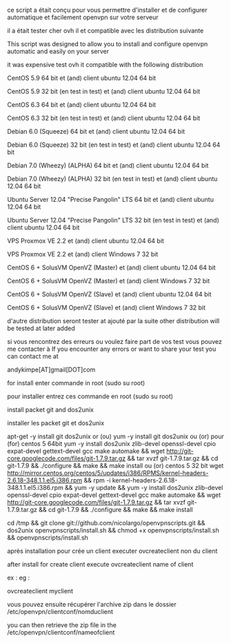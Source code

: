 ce script a était conçu pour vous permettre d'installer et de configurer automatique et facilement openvpn sur votre serveur

il a était tester cher ovh il et compatible avec les distribution suivante

This script was designed to allow you to install and configure openvpn automatic and easily on your server

it was expensive test ovh it compatible with the following distribution

CentOS 5.9 64 bit et (and) client ubuntu 12.04 64 bit

CentOS 5.9 32 bit (en test in test) et (and) client ubuntu 12.04 64 bit

CentOS 6.3 64 bit et (and) client ubuntu 12.04 64 bit

CentOS 6.3 32 bit (en test in test) et (and) client ubuntu 12.04 64 bit

Debian 6.0 (Squeeze) 64 bit et (and) client ubuntu 12.04 64 bit

Debian 6.0 (Squeeze) 32 bit (en test in test) et (and) client ubuntu 12.04 64 bit

Debian 7.0 (Wheezy) (ALPHA) 64 bit et (and) client ubuntu 12.04 64 bit

Debian 7.0 (Wheezy) (ALPHA) 32 bit (en test in test) et (and) client ubuntu 12.04 64 bit

Ubuntu Server 12.04 "Precise Pangolin" LTS 64 bit et (and) client ubuntu 12.04 64 bit

Ubuntu Server 12.04 "Precise Pangolin" LTS 32 bit (en test in test) et (and) client ubuntu 12.04 64 bit

VPS Proxmox VE 2.2 et (and) client ubuntu 12.04 64 bit

VPS Proxmox VE 2.2 et (and) client Windows 7 32 bit

CentOS 6 + SolusVM OpenVZ (Master) et (and) client ubuntu 12.04 64 bit

CentOS 6 + SolusVM OpenVZ (Master) et (and) client Windows 7 32 bit

CentOS 6 + SolusVM OpenVZ (Slave) et (and) client ubuntu 12.04 64 bit

CentOS 6 + SolusVM OpenVZ (Slave) et (and) client Windows 7 32 bit


d'autre distribution seront tester at ajouté par la suite
other distribution will be tested at later added

si vous rencontrez des erreurs ou voulez faire part de vos test vous pouvez me contacter à
If you encounter any errors or want to share your test you can contact me at

andykimpe[AT]gmail[DOT]com

for install enter commande in root (sudo su root)

pour installer entrez ces commande en root (sudo su root)

install packet git and dos2unix

installer les packet git et dos2unix

apt-get -y install git dos2unix or (ou) yum -y install git dos2unix ou (or) pour (for) centos 5 64bit yum -y install dos2unix zlib-devel openssl-devel cpio expat-devel gettext-devel gcc make automake && wget http://git-core.googlecode.com/files/git-1.7.9.tar.gz && tar xvzf git-1.7.9.tar.gz && cd git-1.7.9 && ./configure && make && make install ou (or) centos 5 32 bit wget http://mirror.centos.org/centos/5/updates/i386/RPMS/kernel-headers-2.6.18-348.1.1.el5.i386.rpm && rpm -i kernel-headers-2.6.18-348.1.1.el5.i386.rpm && yum -y update && yum -y install dos2unix zlib-devel openssl-devel cpio expat-devel gettext-devel gcc make automake && wget http://git-core.googlecode.com/files/git-1.7.9.tar.gz && tar xvzf git-1.7.9.tar.gz && cd git-1.7.9 && ./configure && make && make install

cd /tmp && git clone git://github.com/nicolargo/openvpnscripts.git && dos2unix openvpnscripts/install.sh && chmod +x openvpnscripts/install.sh  && openvpnscripts/install.sh

après installation pour crée un client executer ovcreateclient non du client

after install for create client execute ovcreateclient name of client

ex :
eg :

ovcreateclient myclient

vous pouvez ensuite récupérer l'archive zip dans le dossier /etc/openvpn/clientconf/nomduclient

you can then retrieve the zip file in the /etc/openvpn/clientconf/nameofclient
